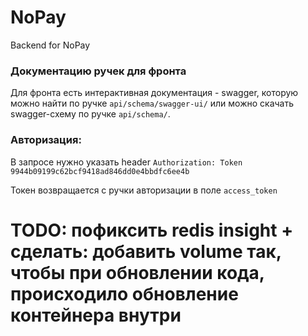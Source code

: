 # NoPay
Backend for NoPay

### Документацию ручек для фронта

Для фронта есть интерактивная документация -  swagger, которую можно найти по ручке `api/schema/swagger-ui/` или можно скачать swagger-схему по ручке `api/schema/`.

### Авторизация:

В запросе нужно указать header `Authorization: Token 9944b09199c62bcf9418ad846dd0e4bbdfc6ee4b`

Токен возвращается с ручки авторизации в поле `access_token`


# TODO: пофиксить redis insight + сделать: добавить volume так, чтобы при обновлении кода, происходило обновление контейнера внутри
